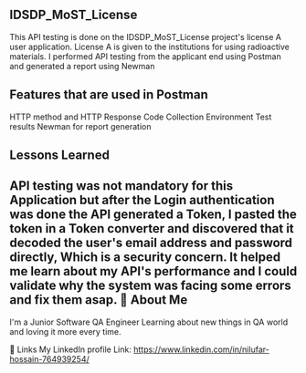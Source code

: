 IDSDP_MoST_License
-------------------------------------
This API testing is done on the IDSDP_MoST_License project's license A user application. License A is given to the institutions for using radioactive materials. I performed API testing from the applicant end using Postman and generated a report using Newman

Features that are used in Postman
--------------------------------------
HTTP method and HTTP Response Code
Collection
Environment
Test results
Newman for report generation

Lessons Learned
---------------------------------
API testing was not mandatory for this Application but after the Login authentication was done the API generated a Token, I pasted the token in a Token converter and discovered that it decoded the user's email address and password directly, Which is a security concern. It helped me learn about my API's performance and I could validate why the system was facing some errors and fix them asap.
🚀 About Me
----------------------------
I'm a Junior Software QA Engineer Learning about new things in QA world and loving it more every time.

🔗 Links
My LinkedIn profile Link: https://www.linkedin.com/in/nilufar-hossain-764939254/
